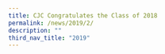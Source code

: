 ```yaml
---
title: CJC Congratulates the Class of 2018
permalink: /news/2019/2/
description: ""
third_nav_title: "2019"
---
```

